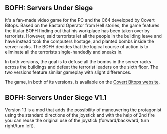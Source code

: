 BOFH: Servers Under Siege
-------------------------
It's a fan-made video game for the PC and the C64 developed by Covert Bitops. Based on the Bastard Operator from Hell stories, the game features the titular BOFH finding out that his workplace has been taken over by terrorists. However, said terrorists let all the people in the building leave and have instead took the computers hostage, and planted bombs inside the server racks. The BOFH decides that the logical course of action is to eliminate all the terrorists single-handedly and sneaks in.

In both versions, the goal is to defuse all the bombs in the server racks across the buildings and defeat the terrorist leaders on the sixth floor. The two versions feature similar gameplay with slight differences.

The game, in both of its versions, is available on the [Covert Bitops website](https://cadaver.github.io/).

BOFH: Servers Under Siege V1.1
------------------------------
Version 1.1 is a mod that adds the possibility of maneuvering the protagonist using the standard directions of the joystick and with the help of 2nd fire you can reuse the original use of the joystick (forward/backward, turn right/turn left).
